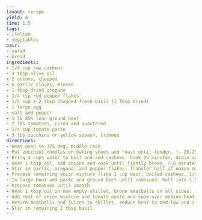 ```yaml
---
layout: recipe
yield: 4
time: 1.5
tags:
- italian
- vegetables
pair:
- salad
- bread
ingredients:
- 1/4 cup raw cashews
- 3 tbsp olive oil
- 2 onions, chopped
- 6 garlic cloves, minced
- 1 tbsp dried oregano
- 1/4 tsp red pepper flakes
- 1/4 cup + 2 tbsp chopped fresh basil (1 Tbsp dried)
- 1 large egg
- salt and pepper
- 1 lb 85% lean ground beef
- 2 lbs tomatoes, cored and quartered
- 1/4 cup tomato paste
- 3 lbs zucchini or yellow squash, trimmed
directions:
- Heat oven to 375 deg, middle rack
- Put zucchini noodles on baking sheet and roast until tender. (~ 20-25 min)
- Bring 4 cups water to boil and add cashews. Cook 15 minutes, drain and rinse
- Heat 1 tbsp oil, add onions and cook until lightly brown. (~8 minutes)
- Stir in garlic, oregano, and pepper flakes. Transfer half of onion mixture to bowl and set aside
- Process remaining onion mixture (like 1 cup max), boiled cashews, 1/4 cup basil, egg, and 1.5 tsp salt to a paste
- In large bowl add paste and ground beef until combined. Roll into 1.5 in. meatballs
- Process tomatoes until smooth
- Heat 1 tbsp oil in now empty skillet, brown meatballs on all sides. (~ 10 min) Transfer to plate
- Add rest of onion mixture and tomato paste and cook over medium heat until begins to brown. Stir in processed tomatoes. Bring to simmer and cook till thickened. (~ 20 min)
- Return meatballs and juices to skillet, reduce heat to med-low and simmer until meatballs cooked through. (~ 10 min)
- Stir in remaining 2 tbsp basil
---
```

